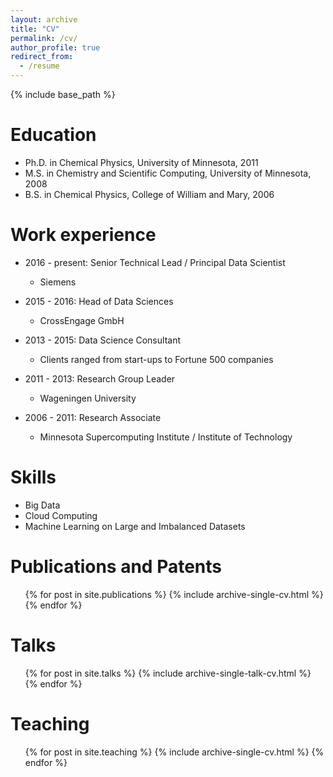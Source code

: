 ```yaml
---
layout: archive
title: "CV"
permalink: /cv/
author_profile: true
redirect_from:
  - /resume
---
```


{% include base_path %}

Education
======
* Ph.D. in Chemical Physics, University of Minnesota, 2011
* M.S.  in Chemistry and Scientific Computing, University of Minnesota, 2008
* B.S.  in Chemical Physics, College of William and Mary, 2006

Work experience
======
* 2016 - present: Senior Technical Lead / Principal Data Scientist
  * Siemens

* 2015 - 2016: Head of Data Sciences
  * CrossEngage GmbH

* 2013 - 2015: Data Science Consultant
  * Clients ranged from start-ups to Fortune 500 companies
  
* 2011 - 2013: Research Group Leader
  * Wageningen University
  
* 2006 - 2011: Research Associate
  * Minnesota Supercomputing Institute / Institute of Technology
  
Skills
======
* Big Data
* Cloud Computing
* Machine Learning on Large and Imbalanced Datasets

Publications and Patents
======
  <ul>{% for post in site.publications %}
    {% include archive-single-cv.html %}
  {% endfor %}</ul>
  
Talks
======
  <ul>{% for post in site.talks %}
    {% include archive-single-talk-cv.html %}
  {% endfor %}</ul>
  
Teaching
======
  <ul>{% for post in site.teaching %}
    {% include archive-single-cv.html %}
  {% endfor %}</ul>
  
